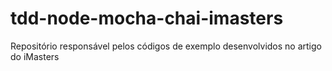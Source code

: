 # tdd-node-mocha-chai-imasters
Repositório responsável pelos códigos de exemplo desenvolvidos no artigo do iMasters
